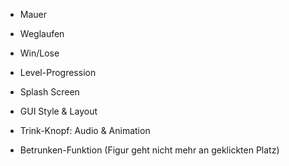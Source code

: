 * Mauer
* Weglaufen
* Win/Lose
* Level-Progression
* Splash Screen
* GUI Style & Layout

* Trink-Knopf: Audio & Animation
* Betrunken-Funktion (Figur geht nicht mehr an geklickten Platz)